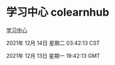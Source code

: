 # 学习中心 colearnhub
[学习中心](http://59.174.25.102:56308/colearnhub/)

2021年 12月 14日 星期二 03:42:13 CST

2021年 12月 13日 星期一 19:42:13 GMT
